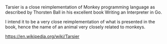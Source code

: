 

Tarsier is a close reimplementation of Monkey programming language as described
by Thorsten Ball in his excellent book Writing an Interpreter in Go.

I intend it to be a very close reimplementation of what is presented in the
book, hence the name of an animal very closely related to monkeys.

https://en.wikipedia.org/wiki/Tarsier

